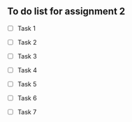 ## To do list for assignment 2

- [ ] Task 1
- [ ] Task 2
- [ ] Task 3
- [ ] Task 4
- [ ] Task 5
- [ ] Task 6
- [ ] Task 7

